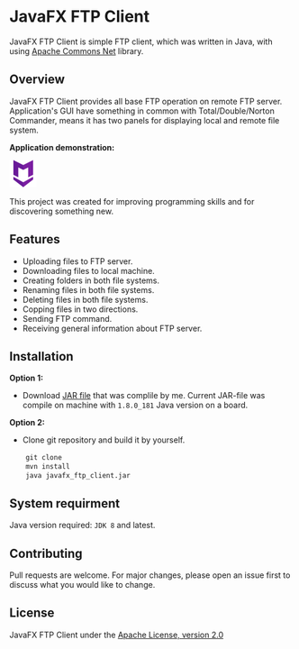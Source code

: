 # JavaFX FTP Client

JavaFX FTP Client is simple FTP client, which was written in Java, with using [Apache Commons Net](https://commons.apache.org/proper/commons-net/) library.

## Overview

JavaFX FTP Client provides all base FTP operation on remote FTP server. Application's GUI have something in common with Total/Double/Norton Commander, means it has two panels for displaying local and remote file system.

**Application demonstration:**

![Demo GIF](https://github.com/adam-p/markdown-here/raw/master/src/common/images/icon48.png "Demo GIF")

This project was created for improving programming skills and for discovering something new.

## Features

* Uploading files to FTP server.
* Downloading files to local machine.
* Creating folders in both file systems.
* Renaming files in both file systems.
* Deleting files in both file systems.
* Copping files in two directions.
* Sending FTP command.
* Receiving general information about FTP server.

## Installation

**Option 1:**

* Download [JAR file]() that was complile by me. 
Current JAR-file was compile on machine with ``1.8.0_181`` Java version on a board.

**Option 2:**

* Clone git repository and build it by yourself.
```
    git clone
    mvn install
    java javafx_ftp_client.jar
```

## System requirment

Java version required: ``JDK 8`` and latest.

## Contributing

Pull requests are welcome. For major changes, please open an issue first to discuss what you would like to change.

## License

JavaFX FTP Client under the [Apache License, version 2.0]()